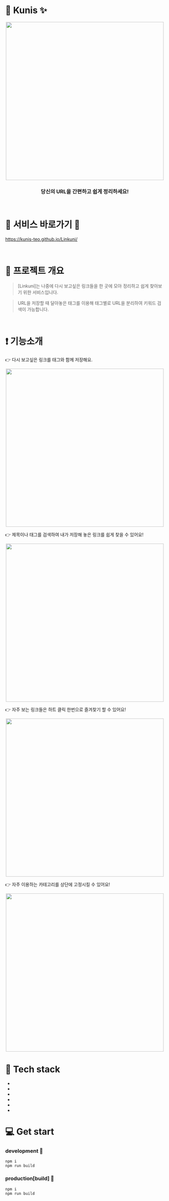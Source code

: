 # :paperclip: Kunis :sparkles:

<p align="center" width="500px"><img src="https://user-images.githubusercontent.com/100752008/187191290-ad33b746-803d-4db7-aadb-cb204eea5017.png" width="500px"><p>



### <p align="center">당신의 URL을 간편하고 쉽게 정리하세요!<p>

<br>


# :sparkling_heart: 서비스 바로가기 :sparkling_heart:
https://kunis-teo.github.io/Linkuni/


<br>

# :dizzy: 프로젝트 개요

> [Linkuni]는 나중에 다시 보고싶은 링크들을 한 곳에 모아 정리하고 쉽게 찾아보기 위한 서비스입니다.
> 

> URL을 저장할 때 달아놓은 태그를 이용해 태그별로 URL을 분리하여 키워드 검색이 가능합니다.  


<br/>

# :exclamation: 기능소개

:point_right: 다시 보고싶은 링크를 태그와 함께 저장해요.

<p align="center"><img src="" width="500px"></p>

:point_right: 제목이나 태그를 검색하여 내가 저장해 놓은 링크를 쉽게 찾을 수 있어요!

<p align="center"><img src="" width="500px"></p>

:point_right: 자주 보는 링크들은 하트 클릭 한번으로 즐겨찾기 할 수 있어요!

<p align="center"><img src="" width="500px"></p>

:point_right: 자주 이용하는 카테고리를 상단에 고정시킬 수 있어요!

<p align="center"><img src="" width="500px"></p>


# :balloon: Tech stack
-
-
-
-
-
-

# :computer: Get start


### development :electric_plug:
```
npm i
npm run build
```

### production[build] :electric_plug:
```
npm i
npm run build
```
